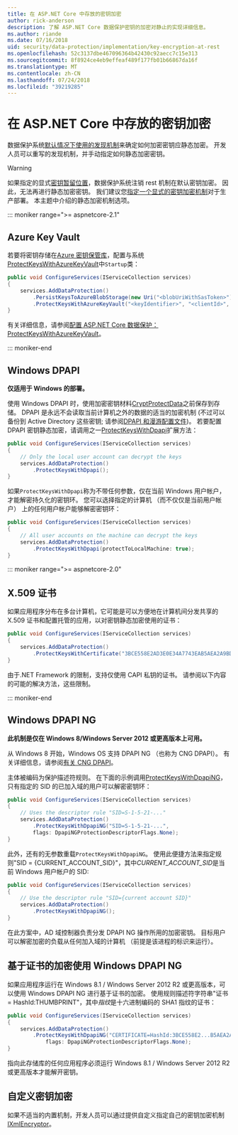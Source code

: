 ```yaml
---
title: 在 ASP.NET Core 中存放的密钥加密
author: rick-anderson
description: 了解 ASP.NET Core 数据保护密钥的加密对静止的实现详细信息。
ms.author: riande
ms.date: 07/16/2018
uid: security/data-protection/implementation/key-encryption-at-rest
ms.openlocfilehash: 52c3137dbe467096364b42430c92aecc7c15e313
ms.sourcegitcommit: 8f8924ce4eb9effeaf489f177fb01b66867da16f
ms.translationtype: MT
ms.contentlocale: zh-CN
ms.lasthandoff: 07/24/2018
ms.locfileid: "39219285"
---
```

# <a name="key-encryption-at-rest-in-aspnet-core"></a>在 ASP.NET Core 中存放的密钥加密

数据保护系统[默认情况下使用的发现机制](xref:security/data-protection/configuration/default-settings)来确定如何加密密钥应静态加密。 开发人员可以重写的发现机制，并手动指定如何静态加密密钥。

> [!WARNING]
> 如果指定的显式[密钥暂留位置](xref:security/data-protection/implementation/key-storage-providers)，数据保护系统注销 rest 机制在默认密钥加密。 因此，无法再进行静态加密密钥。 我们建议您[指定一个显式的密钥加密机制](xref:security/data-protection/implementation/key-encryption-at-rest)对于生产部署。 本主题中介绍的静态加密机制选项。

::: moniker range=">= aspnetcore-2.1"

## <a name="azure-key-vault"></a>Azure Key Vault

若要将密钥存储在[Azure 密钥保管库](https://azure.microsoft.com/services/key-vault/)，配置与系统[ProtectKeysWithAzureKeyVault](/dotnet/api/microsoft.aspnetcore.dataprotection.azuredataprotectionbuilderextensions.protectkeyswithazurekeyvault)中`Startup`类：

```csharp
public void ConfigureServices(IServiceCollection services)
{
    services.AddDataProtection()
        .PersistKeysToAzureBlobStorage(new Uri("<blobUriWithSasToken>"))
        .ProtectKeysWithAzureKeyVault("<keyIdentifier>", "<clientId>", "<clientSecret>");
}
```

有关详细信息，请参阅[配置 ASP.NET Core 数据保护： ProtectKeysWithAzureKeyVault](xref:security/data-protection/configuration/overview#protectkeyswithazurekeyvault)。

::: moniker-end

## <a name="windows-dpapi"></a>Windows DPAPI

**仅适用于 Windows 的部署。**

使用 Windows DPAPI 时，使用加密密钥材料[CryptProtectData](/windows/desktop/api/dpapi/nf-dpapi-cryptprotectdata)之前保存到存储。 DPAPI 是永远不会读取当前计算机之外的数据的适当的加密机制 (不过可以备份到 Active Directory 这些密钥; 请参阅[DPAPI 和漫游配置文件](https://support.microsoft.com/kb/309408/#6))。 若要配置 DPAPI 密钥静态加密，请调用之一[ProtectKeysWithDpapi](/dotnet/api/microsoft.aspnetcore.dataprotection.dataprotectionbuilderextensions.protectkeyswithdpapi)扩展方法：

```csharp
public void ConfigureServices(IServiceCollection services)
{
    // Only the local user account can decrypt the keys
    services.AddDataProtection()
        .ProtectKeysWithDpapi();
}
```

如果`ProtectKeysWithDpapi`称为不带任何参数，仅在当前 Windows 用户帐户，才能解密持久化的密钥环。 您可以选择指定的计算机 （而不仅仅是当前用户帐户） 上的任何用户帐户能够解密密钥环：

```csharp
public void ConfigureServices(IServiceCollection services)
{
    // All user accounts on the machine can decrypt the keys
    services.AddDataProtection()
        .ProtectKeysWithDpapi(protectToLocalMachine: true);
}
```

::: moniker range=">= aspnetcore-2.0"

## <a name="x509-certificate"></a>X.509 证书

如果应用程序分布在多台计算机，它可能是可以方便地在计算机间分发共享的 X.509 证书和配置托管的应用，以对密钥静态加密使用的证书：

```csharp
public void ConfigureServices(IServiceCollection services)
{
    services.AddDataProtection()
        .ProtectKeysWithCertificate("3BCE558E2AD3E0E34A7743EAB5AEA2A9BD2575A0");
}
```

由于.NET Framework 的限制，支持仅使用 CAPI 私钥的证书。 请参阅以下内容的可能的解决方法，这些限制。

::: moniker-end

## <a name="windows-dpapi-ng"></a>Windows DPAPI NG

**此机制是仅在 Windows 8/Windows Server 2012 或更高版本上可用。**

从 Windows 8 开始，Windows OS 支持 DPAPI NG （也称为 CNG DPAPI）。 有关详细信息，请参阅[有关 CNG DPAPI](/windows/desktop/SecCNG/cng-dpapi)。

主体被编码为保护描述符规则。 在下面的示例调用[ProtectKeysWithDpapiNG](/dotnet/api/microsoft.aspnetcore.dataprotection.dataprotectionbuilderextensions.protectkeyswithdpaping)，只有指定的 SID 的已加入域的用户可以解密密钥环：

```csharp
public void ConfigureServices(IServiceCollection services)
{
    // Uses the descriptor rule "SID=S-1-5-21-..."
    services.AddDataProtection()
        .ProtectKeysWithDpapiNG("SID=S-1-5-21-...",
        flags: DpapiNGProtectionDescriptorFlags.None);
}
```

此外，还有的无参数重载`ProtectKeysWithDpapiNG`。 使用此便捷方法来指定规则"SID = {CURRENT_ACCOUNT_SID}"，其中*CURRENT_ACCOUNT_SID*是当前 Windows 用户帐户的 SID:

```csharp
public void ConfigureServices(IServiceCollection services)
{
    // Use the descriptor rule "SID={current account SID}"
    services.AddDataProtection()
        .ProtectKeysWithDpapiNG();
}
```

在此方案中，AD 域控制器负责分发 DPAPI NG 操作所用的加密密钥。 目标用户可以解密加密的负载从任何加入域的计算机 （前提是该进程的标识来运行）。

## <a name="certificate-based-encryption-with-windows-dpapi-ng"></a>基于证书的加密使用 Windows DPAPI NG

如果应用程序运行在 Windows 8.1 / Windows Server 2012 R2 或更高版本，可以使用 Windows DPAPI NG 进行基于证书的加密。 使用规则描述符字符串"证书 = HashId:THUMBPRINT"，其中*指纹*是十六进制编码的 SHA1 指纹的证书：

```csharp
public void ConfigureServices(IServiceCollection services)
{
    services.AddDataProtection()
        .ProtectKeysWithDpapiNG("CERTIFICATE=HashId:3BCE558E2...B5AEA2A9BD2575A0",
            flags: DpapiNGProtectionDescriptorFlags.None);
}
```

指向此存储库的任何应用程序必须运行 Windows 8.1 / Windows Server 2012 R2 或更高版本才能解开密钥。

## <a name="custom-key-encryption"></a>自定义密钥加密

如果不适当的内置机制，开发人员可以通过提供自定义指定自己的密钥加密机制[IXmlEncryptor](/dotnet/api/microsoft.aspnetcore.dataprotection.xmlencryption.ixmlencryptor)。
